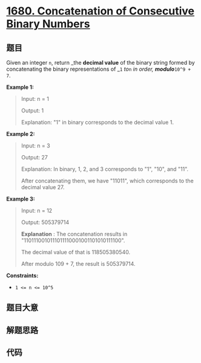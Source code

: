 # [1680. Concatenation of Consecutive Binary Numbers](https://leetcode.com/problems/concatenation-of-consecutive-binary-numbers/)

## 题目

Given an integer `n`, return _the **decimal value** of the binary string
formed by concatenating the binary representations of _`1` _to_`n` _in order,
**modulo**_`10^9 + 7`.

**Example 1:**

> Input: n = 1
>
> Output: 1
>
> Explanation: "1" in binary corresponds to the decimal value 1.

**Example 2:**

> Input: n = 3
>
> Output: 27
>
> Explanation: In binary, 1, 2, and 3 corresponds to "1", "10", and "11".
>
> After concatenating them, we have "11011", which corresponds to the decimal value 27.

**Example 3:**

> Input: n = 12
>
> Output: 505379714
>
> **Explanation** : The concatenation results in "1101110010111011110001001101010111100".
>
> The decimal value of that is 118505380540.
>
> After modulo 109 + 7, the result is 505379714.

**Constraints:**

- `1 <= n <= 10^5`

## 题目大意

## 解题思路

## 代码

```javascript

```
